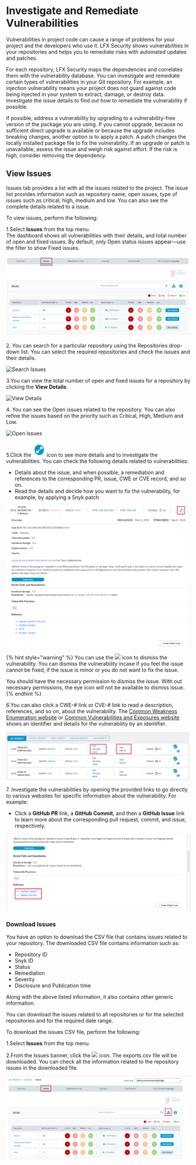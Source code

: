 # Investigate and Remediate Vulnerabilities

Vulnerabilities in project code can cause a range of problems for your project and the developers who use it. LFX Security shows vulnerabilities in your repositories and helps you to remediate risks with automated updates and patches.

For each repository, LFX Security maps the dependencies and correlates them with the vulnerability database. You can investigate and remediate certain types of vulnerabilities in your Git repository. For example, an injection vulnerability means your project does not guard against code being injected in your system to extract, damage, or destroy data. Investigate the issue details to find out how to remediate the vulnerability if possible.

If possible, address a vulnerability by upgrading to a vulnerability-free version of the package you are using. If you cannot upgrade, because no sufficient direct upgrade is available or because the upgrade includes breaking changes, another option is to apply a patch. A patch changes the locally installed package file to fix the vulnerability. If an upgrade or patch is unavailable, assess the issue and weigh risk against effort. If the risk is high, consider removing the dependency.

## **View Issues**&#x20;

Issues tab provides a list with all the issues related to the project. The issue list provides information such as repository name, open issues, type of issues such as critical, high, medium and  low. You can also see the complete details related to a issue.&#x20;

To view issues, perform the following:

1.Select **Issues** from the top menu.\
The dashboard shows all vulnerabilities with their details, and total number of open and fixed issues. By default, only Open status issues appear—use the filter to show Fixed issues.

![Issues](../.gitbook/assets/Iss1.png)

2\. You can search for a particular repository using the Repositories drop-down list. You can select the required repositories and check the issues and their details.&#x20;

![Search Issues](../.gitbook/assets/Search\_Issues.png)

3.You can view the total number of open and fixed issues for a repository by clicking the **View Details**.&#x20;

![View Details](../.gitbook/assets/View\_Issues\_Details.png)

4\. You can see the Open issues related to the repository. You can also refine the issues based on the priority such as Critical, High, Medium and Low. &#x20;

![Open Issues ](../.gitbook/assets/Issues\_Details.png)

5.Click the ![](../.gitbook/assets/Icon.png) icon to see more details and to investigate the vulnerabilities. You can check the following details related to vulnerabilities:

* Details about the issue, and when possible, a remediation and references to the corresponding PR, issue, CWE or CVE record, and so on.
* Read the details and decide how you want to fix the vulnerability, for example, by applying a Snyk patch

![Vulnerability Details ](../.gitbook/assets/More.png)

{% hint style="warning" %}
You can use the ![](../.gitbook/assets/Eye\_icon.png) icon to dismiss the vulnerability. You can dismiss the vulnerability incase if you feel the issue cannot be fixed, if the issue is minor or you do not want to fix the issue.&#x20;

You should have the necessary permission to dismiss the issue. With out necessary permissions, the eye icon will not be available to  dismiss issue.&#x20;
{% endhint %}

6.You can also click a CWE-# link or CVE-# link to read a description, references, and so on, about the vulnerability. The [Common Weakness Enumeration website](https://cwe.mitre.org) or [Common Vulnerabilities and Exposures website](https://cve.mitre.org) shows an identifier and details for the vulnerability by an identifier.

![CWE and CVE](<../.gitbook/assets/CVE (1).png>)

7\. Investigate the vulnerabilities by opening the provided links to go directly to various websites for specific information about the vulnerability. For example:

* Click a **GitHub PR** link, a **GitHub Commit**, and then a **GitHub Issue** link to learn more about the corresponding pull request, commit, and issue, respectively.

![GitHub Links ](../.gitbook/assets/Github.png)

### Download Issues

You have an option to download the CSV file that contains issues related to your repository. The downloaded CSV file contains information such as:

* Repository ID
* Snyk ID
* Status&#x20;
* Remediation&#x20;
* Severity&#x20;
* Disclosure and Publication time

Along with the above listed information, it also contains other generic information.&#x20;

You can download the issues related to all repositories or for the selected repositories and for the required date range. &#x20;

To download the issues CSV file,  perform the following:

1.Select **Issues** from the top menu.

2.From the Issues banner, click the ![](../.gitbook/assets/Download\_Icon.png) icon. The exports.csv file will be downloaded. You can check all the information related to the repository issues in the downloaded file.

![Download Issues ](<../.gitbook/assets/Issues (3).png>)



